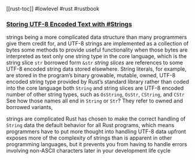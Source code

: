 [[rust-toc]]
#lowlevel #rust #rustbook
### [Storing UTF-8 Encoded Text with #Strings](https://doc.rust-lang.org/book/ch08-02-strings.html#storing-utf-8-encoded-text-with-strings)
strings being a more complicated data structure than many programmers give them credit for, and UTF-8
strings are implemented as a collection of bytes
some methods to provide useful functionality when those bytes are interpreted as text
only one string type in the core language, which is the string slice `str`
borrowed form `&str`
_string slices_ are references to some UTF-8 encoded string data stored elsewhere.
String literals, for example, are stored in the program’s binary
growable, mutable, owned, UTF-8 encoded string type
provided by Rust’s standard library rather than coded into the core language
both `String` and string slices are UTF-8 encoded
number of other string types, such as `OsString`, `OsStr`, `CString`, and `CStr`
See how those names all end in `String` or `Str`? They refer to owned and borrowed variants,

strings are complicated
Rust has chosen to make the correct handling of `String` data the default behavior for all Rust programs, which means programmers have to put more thought into handling UTF-8 data upfront
exposes more of the complexity of strings than is apparent in other programming languages, but it prevents you from having to handle errors involving non-ASCII characters later in your development life cycle
